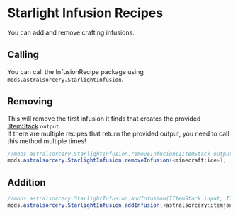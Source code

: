 # Starlight Infusion Recipes
You can add and remove crafting infusions.

## Calling
You can call the InfusionRecipe package using `mods.astralsorcery.StarlightInfusion`.

## Removing
This will remove the first infusion it finds that creates the provided [IItemStack](/Vanilla/Items/IItemStack) `output`.  
If there are multiple recipes that return the provided output, you need to call this method multiple times!
```JAVA
//mods.astralsorcery.StarlightInfusion.removeInfusion(IItemStack output);
mods.astralsorcery.StarlightInfusion.removeInfusion(<minecraft:ice>);
```

## Addition
```JAVA
//mods.astralsorcery.StarlightInfusion.addInfusion(IItemStack input, IItemStack output, boolean consumeMultiple, float consumptionChance, int craftingTickTime);
mods.astralsorcery.StarlightInfusion.addInfusion(<astralsorcery:itemjournal>, <minecraft:bow>, false, 0.7, 200);
```